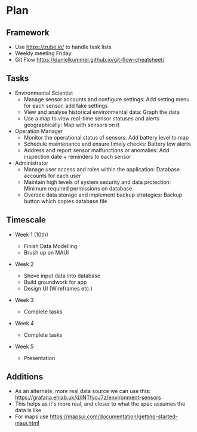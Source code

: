 # Plan

## Framework

- Use <https://zube.io/> to handle task lists
- Weekly meeting Friday
- Git Flow <https://danielkummer.github.io/git-flow-cheatsheet/>

## Tasks

- Environmental Scientist
  - Manage sensor accounts and configure settings: Add setting menu for each sensor, add fake settings
  - View and analyse historical environmental data: Graph the data
  - Use a map to view real-time sensor statuses and alerts geographically: Map with sensors on it
- Operation Manager
  - Monitor the operational status of sensors: Add battery level to map
  - Schedule maintenance and ensure timely checks: Battery low alerts
  - Address and report sensor malfunctions or anomalies:  Add inspection date + reminders to each sensor
- Administrator
  - Manage user access and roles within the application: Database accounts for each user
  - Maintain high levels of system security and data protection: Minimum required permissions on database
  - Oversee data storage and implement backup strategies: Backup button which copies database file

## Timescale

- Week 1 (10th)
  - Finish Data Modelling
  - Brush up on MAUI

- Week 2
  - Shove input data into database
  - Build groundwork for app
  - Design UI (Wireframes etc.)

- Week 3
  - Complete tasks

- Week 4
  - Complete tasks

- Week 5
  - Presentation

## Additions

- As an alternate, more real data source we can use this: <https://grafana.ehlab.uk/d/lNTfyoJ7z/environment-sensors>
- This helps as it's more real, and closer to what the spec assumes the data is like
- For maps use <https://mapsui.com/documentation/getting-started-maui.html>
